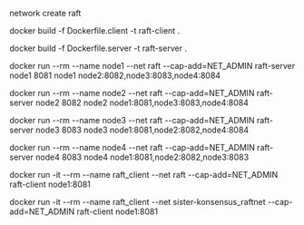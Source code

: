 network create raft

docker build -f Dockerfile.client -t raft-client .

docker build -f Dockerfile.server -t raft-server .

docker run --rm --name node1 --net raft --cap-add=NET_ADMIN raft-server node1 8081 node1 node2:8082,node3:8083,node4:8084

docker run --rm --name node2 --net raft --cap-add=NET_ADMIN raft-server node2 8082 node2 node1:8081,node3:8083,node4:8084

 docker run --rm --name node3 --net raft --cap-add=NET_ADMIN raft-server node3 8083 node3 node1:8081,node2:8082,node4:8084

  docker run --rm --name node4 --net raft --cap-add=NET_ADMIN raft-server node4 8083 node4 node1:8081,node2:8082,node3:8083

  docker run -it --rm --name raft_client --net raft --cap-add=NET_ADMIN raft-client node1:8081

  docker run -it --rm --name raft_client --net sister-konsensus_raftnet --cap-add=NET_ADMIN raft-client node1:8081